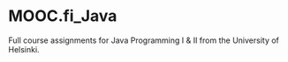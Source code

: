 # MOOC.fi_Java
Full course assignments for Java Programming I & II from the University of Helsinki.
